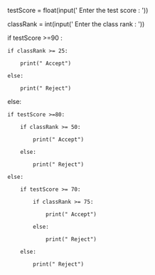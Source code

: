 testScore = float(input(' Enter the test score : ')) 

classRank = int(input(' Enter the class rank : ')) 

if testScore >=90 :

    if classRank >= 25:

        print(" Accept")

    else:

        print(" Reject")

else:

    if testScore >=80:

        if classRank >= 50:

            print(" Accept")

        else:

            print(" Reject")

    else:

        if testScore >= 70:

            if classRank >= 75:

                print(" Accept")

            else:

                print(" Reject")

        else:

            print(" Reject")
